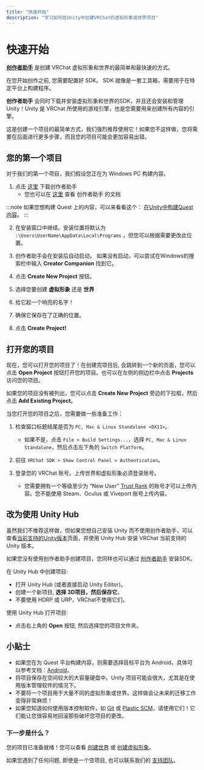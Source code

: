 ```yaml
---
title: "快速开始"
description: "学习如何在Unity中创建VRChat的虚拟形象或世界项目"
---
```


# 快速开始

**[创作者助手](https://vcc.docs.vrchat.com/)** 是创建 VRChat 虚拟形象和世界的最简单和最快速的方式。

在您开始创作之前, 您需要配置好 SDK。 SDK 就像是一套工具箱，需要用于在特定平台上构建程序。

**创作者助手** 会同时下载并安装虚拟形象和世界的SDK，并且还会安装和管理 Unity！Unity 是 VRChat 所使用的游戏引擎，也是您需要用来创建所有内容的引擎。

这是创建一个项目的最简单方式，我们强烈推荐使用它！如果您不这样做，您将需要在后面进行更多步骤，而且您的项目可能会更加容易出错。

## 您的第一个项目
对于我们的第一个项目，我们假设您正在为 Windows PC 构建内容。

1. 点击 [这里](https://vrchat.com/download/vcc) 下载创作者助手
    - 您也可以在 [这里](https://vcc.docs.vrchat.com/) 查看 创作者助手 的文档

:::note
如果您想构建 Quest 上的内容，可以来看看这个： [在Unity中构建Quest内容](/creators.vrchat.com/platforms/android/setting-up-unity-for-creating-quest-content)。
:::

2. 在安装窗口中继续。安装位置将默认为 `:\Users\UserName\AppData\Local\Programs` ，但您可以根据需要更改此位置。

3. 创作者助手会在安装后自动启动。 如果没有启动，可以尝试在Windows的搜索栏中输入 **Creator Companion** 找到它。

4. 点击 **Create New Project** 按钮。

5. 选择您要创建 **虚拟形象** 还是 **世界**

6. 给它起一个响亮的名字！

7. 确保它保存在了正确的位置。

8. 点击 **Create Project!**

## 打开您的项目

现在，您可以打开您的项目了！在创建完项目后, 会跳转到一个新的页面，您可以点击 **Open Project** 按钮打开您的项目。也可以在左侧的侧边栏中点击 **Projects** 访问您的项目。

如果您的项目没有被列出，您可以点击 **Create New Project** 旁边的下拉框，然后点击 **Add Existing Project**。

当您打开您的项目之后，您需要做一些准备工作：

1. 检查窗口标题结尾是否为 `PC, Mac & Linux Standalone <DX11>`。
    - 如果不是，点击 `File > Build Settings...`，选择 `PC, Mac & Linux Standalone`，然后点击左下角的 `Switch Platform`。

2. 前往 `VRChat SDK > Show Control Panel > Authentication`。

3. 登录您的 VRChat 账号。上传世界和虚拟形象必须登录账号。
    - 您需要拥有一个等级至少为 “New User” [Trust Rank](/docs.vrchat.com/docs/vrchat-safety-and-trust-system) 的账号才可以上传内容。您不能使用 Steam、Oculus 或 Viveport 账号上传内容。

## 改为使用 Unity Hub

虽然我们不推荐这样做，但如果您想自己安装 Unity 而不使用创作者助手，可以查看[当前支持的Unity版本](/creators.vrchat.com/sdk/upgrade/current-unity-version)页面，并使用 Unity Hub 安装 VRChat 当前支持的 Unity 版本。

如果您没有使用创作者助手创建项目，您同样也可以通过 [创作者助手](https://vcc.docs.vrchat.com/guides/getting-started) 安装SDK。

在 Unity Hub 中创建项目:
<!-- 这里原文是 or just the editor, if you chose to go that route 没太看懂，that route 指的是什么？-->
* 打开 Unity Hub (或者直接启动 Unity Editor)。
* 创建一个新项目, **选择 3D项目，然后保存它**。
* 不要使用 HDRP 或 URP，VRChat不使用它们。

使用 Unity Hub 打开项目:
* 点击右上角的 **Open** 按钮, 然后选择您的项目文件夹。

## 小贴士

- 如果您在为 Quest 平台构建内容，则需要选择目标平台为 Android，具体可以参考文档：[Android](/creators.vrchat.com/platforms/android/)。
- 将项目保存在空间较大的大容量硬盘中。Unity 项目可能会很大，尤其是在使用版本管理软件的情况下。
- 不要将一个项目用于大量不同的虚拟形象或世界。这样做会让未来的迁移工作变得非常麻烦！
- 如果您知道如何使用版本控制软件，如 [Git](https://git-scm.com/) 或 [Plastic SCM](https://www.plasticscm.com/)，请使用它们！它们能让您很容易地回滚那些破坏您项目的更改。

### 下一步是什么？

您的项目已准备就绪！您可以查看 [创建世界](/creators.vrchat.com/worlds/) 或 [创建虚拟形象](/creators.vrchat.com/avatars/)。

如果您遇到了任何问题, 即使是一个空项目, 也可以联系我们的 [支持团队](https://vrch.at/support)。
